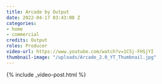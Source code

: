 ```yaml
---
title: Arcade by Output
date: 2022-04-17 03:43:00 Z
categories:
- home
- commercial
credits: Output
roles: Producer
video-url: https://www.youtube.com/watch?v=1C5j-FHSjYI
thumbnail-image: "/uploads/Arcade_2.0_YT_Thumbnail.jpg"
---
```


{% include _video-post.html %}

